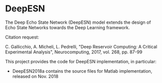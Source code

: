 # DeepESN
The Deep Echo State Network (DeepESN) model extends the design of Echo State Networks towards the Deep Learning framework.

Citation request:

C. Gallicchio, A. Micheli, L. Pedrelli, "Deep Reservoir Computing: A Critical Experimental Analysis", Neurocomputing, 2017, vol. 268, pp. 87-99

This project provides the code for DeepESN implementation, in particular:
- DeepESN2018a contains the source files for Matlab implementation, released on Nov. 2018
